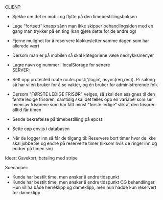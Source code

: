CLIENT:
- Sjekke om det er mobil og flytte på den timebestillingsboksen
- Lage "fortsett" knapp sånn man ikke skipper behandlingsiden med en gang man trykker på én ting (kan gjøre dette for de andre og)
- Fjerne mulighet for å reservere klokkesletter samme dagen som har allerede vært
- Dersom man er på mobilen så skal kategoriene være nedrykksmenyer

- Lagre navn og nummer i localStorage for senere                                                         
SERVER:
- Sett opp protected route router.post('/login', async(req,res)). Pr salong så har vi én bruker for å se vakter, og én bruker for administrerende folk
- Dersom "FØRSTE LEDIGE FRISØR" velges, så skal den assignes til den første ledige frisøren, samtidig skal det telles opp en variabel  som ser hvem av frisørene som har fått minst "første ledige" slik at den frisøren alltid får timen

- Sende bekreftelse på timebestilling på epost 
- Sette opp env.js i databasen
- Når de logger inn så får de tilgang til: 
    Reservere bort timer hvor de ikke skal jobbe
    Se og endre på reserverte timer (liksom hvis de ringer inn og endrer på timen sin)


Ideer:
Gavekort, betaling med stripe

Scenarioer:
- Kunde har bestilt time, men ønsker å endre tidspunkt
- Kunde har bestilt time, men ønsker å endre tidspunkt OG behandlinger. Hun vil ha både herreklipp og dameklipp, men hun hadde kun
    reservert for dameklipp